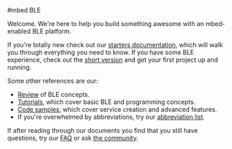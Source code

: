 #mbed BLE

Welcome. We're here to help you build something awesome with an mbed-enabled BLE platform.

If you're totally new check out our [starters documentation](GettingStarted/BeginnersIntro.md), which will walk you through everything you need to know. If you have some BLE experience, check out the [short version](GettingStarted/DevIntro.md) and get your first project up and running. 

Some other references are our:

* [Review](InDepth/BLEInDepth.md) of BLE concepts.
* [Tutorials](GettingStarted/IntroSamples.md), which cover basic BLE and programming concepts.
* [Code samples](AdvSamples/Overview.md), which cover service creation and advanced features.
* If you're overwhelmed by abbreviations, try our [abbreviation list](Additional/Abbr.md).

If after reading through our documents you find that you still have questions, try our [FAQ](Additional/BLE_FAQ.md) or ask [the community](https://developer.mbed.org/teams/Bluetooth-Low-Energy/community/).